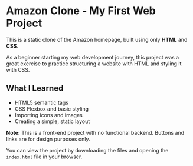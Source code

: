 
# Amazon Clone - My First Web Project

This is a static clone of the Amazon homepage, built using only **HTML** and **CSS**.

As a beginner starting my web development journey, this project was a great exercise to practice structuring a website with HTML and styling it with CSS.

## What I Learned
- HTML5 semantic tags
- CSS Flexbox and basic styling
- Importing icons and images
- Creating a simple, static layout

**Note:** This is a front-end project with no functional backend. Buttons and links are for design purposes only.

You can view the project by downloading the files and opening the `index.html` file in your browser.
